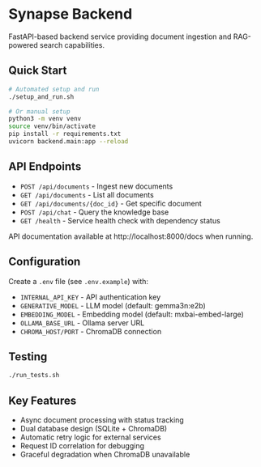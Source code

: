 # Synapse Backend

FastAPI-based backend service providing document ingestion and RAG-powered search capabilities.

## Quick Start

```bash
# Automated setup and run
./setup_and_run.sh

# Or manual setup
python3 -m venv venv
source venv/bin/activate
pip install -r requirements.txt
uvicorn backend.main:app --reload
```

## API Endpoints

- `POST /api/documents` - Ingest new documents
- `GET /api/documents` - List all documents  
- `GET /api/documents/{doc_id}` - Get specific document
- `POST /api/chat` - Query the knowledge base
- `GET /health` - Service health check with dependency status

API documentation available at http://localhost:8000/docs when running.

## Configuration

Create a `.env` file (see `.env.example`) with:
- `INTERNAL_API_KEY` - API authentication key
- `GENERATIVE_MODEL` - LLM model (default: gemma3n:e2b)
- `EMBEDDING_MODEL` - Embedding model (default: mxbai-embed-large)
- `OLLAMA_BASE_URL` - Ollama server URL
- `CHROMA_HOST/PORT` - ChromaDB connection

## Testing

```bash
./run_tests.sh
```

## Key Features

- Async document processing with status tracking
- Dual database design (SQLite + ChromaDB)
- Automatic retry logic for external services
- Request ID correlation for debugging
- Graceful degradation when ChromaDB unavailable
